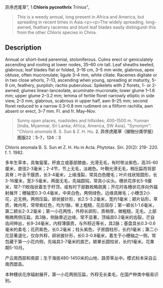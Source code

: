 异序虎尾草",
1.**Chloris pycnothrix** Trinius",

> This is a weedy annual, long present in Africa and America, but spreading in recent times in Asia.&lt;p&gt;&lt;p&gt;The widely spreading, long-awned, feathery racemes and blunt leaf blades easily distinguish this from the other *Chloris* species in China.

## Description
Annual or short-lived perennial, stoloniferous. Culms erect or geniculately ascending and rooting at lower nodes, 35–60 cm tall. Leaf sheaths keeled, glabrous; leaf blades flat or folded, 3–16 cm, 3–5 mm wide, glabrous, apex obtuse, often mucronulate; ligule 3–4 mm, white ciliate. Racemes digitate or in two close whorls, 7–13, ascending when young, spreading at maturity, 5–9 cm, feathery, purplish; rachis puberulous. Spikelets with 2 florets, 1- or 2-awned; glumes linear-lanceolate, acuminate-mucronate; lower glume 1–1.6 mm; upper glume 2–3.2 mm; lemma of fertile floret narrowly elliptic in side view, 2–3 mm, glabrous, scabrous in upper half, awn 9–25 mm; second floret reduced to a narrow 0.3–0.8 mm rudiment on a filiform rachilla, awn absent or erect, 3–7 mm. Fl. and fr. May–Nov.

> Sunny open places, roadsides and hillsides; 400–1500 m. Yunnan [India, Myanmar, Sri Lanka; Africa, America, SW Asia].
  "Synonym": "*Chloris anomala* B. S. Sun &amp; Z. H. Hu.
**2. 异序虎尾草（植物分类学报）图版22：5-7，124：3**

Chloris anomala B. S. Sun et Z. H. Hu in Acta. Phytotax. Sin. 20(2): 219- 220. f. 1. 1982.

多年生草本，具匍匐茎。秆直立或基部膝曲，光滑无毛，有时带淡紫色，高35-60厘米，直径2-3毫米；2-4节，节上无毛，淡褐色。叶鞘光滑无毛，稍压扁而背部具脊；叶舌干膜质，长3-4毫米，上缘浅裂，常具白色睫毛；叶片线状矩圆形，长3-16厘米，宽3-5毫米，两面无毛，先端圆钝，常具小尖头。穗状花序长5-9厘米，常7-11枚指状着生于秆顶，或有时下部数枚略疏离；开花时各穗状花序向外辐射展开；穗轴宽0.3-0.4毫米，中夹白色，两侧绿色，边缘具微毛；小穗含2小花，近无柄，两侧压扁，卵状披针形，长2.5-3.2毫米，宽约1毫米；颖片钻形，草质，微内弯，常带紫红色，均为1脉，脊上粗糙，花后宿存；第一颖长1-1.6毫米，第二颖长2-3.2毫米；第一小花两性，外稃长卵形，质稍厚，微粗糙，无毛，上部略微两侧压扁，具3脉，侧脉靠近边缘，常不显著，顶端具0.2毫米的齿裂，芒自齿间伸出，长9-24毫米，内稃薄膜质，与外稃近等长，具2脉；基盘具长0.3-0.6毫米的柔毛；花药紫色，长0.2毫米；柱头紫色，子房圆柱形，长约1毫米；第二小花显著退化，仅存外稃，卵状披针形，长0.3-0.8毫米，着生于小穗轴之一侧，常包藏于第一小花内侧，先端具3-7毫米的直芒。颖果长圆柱状，长约1毫米。花果期5-10月。

产云南西部和南部；生于海拔480-1450米的山地、路旁草丛中。模式标本采自云南西盟县。

本种穗状花序辐射展开，第一小花两侧压扁，外稃无长柔毛，在国产种类中极易识别。
